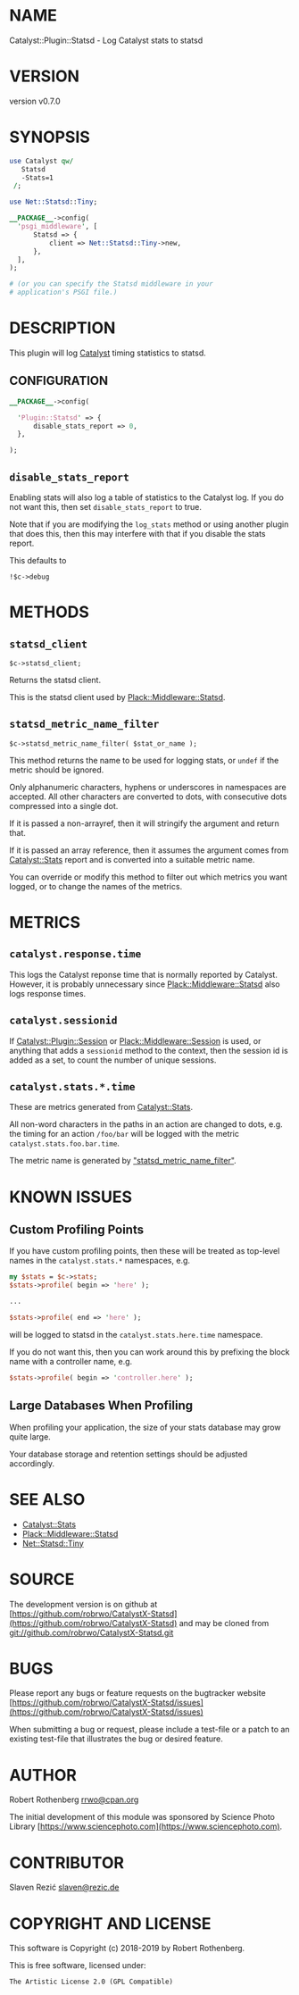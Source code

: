 # NAME

Catalyst::Plugin::Statsd - Log Catalyst stats to statsd

# VERSION

version v0.7.0

# SYNOPSIS

```perl
use Catalyst qw/
   Statsd
   -Stats=1
 /;

use Net::Statsd::Tiny;

__PACKAGE__->config(
  'psgi_middleware', [
      Statsd => {
          client => Net::Statsd::Tiny->new,
      },
  ],
);

# (or you can specify the Statsd middleware in your
# application's PSGI file.)
```

# DESCRIPTION

This plugin will log [Catalyst](https://metacpan.org/pod/Catalyst) timing statistics to statsd.

## CONFIGURATION

```perl
__PACKAGE__->config(

  'Plugin::Statsd' => {
      disable_stats_report => 0,
  },

);
```

## `disable_stats_report`

Enabling stats will also log a table of statistics to the Catalyst
log.  If you do not want this, then set `disable_stats_report`
to true.

Note that if you are modifying the `log_stats` method or using
another plugin that does this, then this may interfere with that if
you disable the stats report.

This defaults to

```
!$c->debug
```

# METHODS

## `statsd_client`

```
$c->statsd_client;
```

Returns the statsd client.

This is the statsd client used by [Plack::Middleware::Statsd](https://metacpan.org/pod/Plack::Middleware::Statsd).

## `statsd_metric_name_filter`

```
$c->statsd_metric_name_filter( $stat_or_name );
```

This method returns the name to be used for logging stats, or `undef`
if the metric should be ignored.

Only alphanumeric characters, hyphens or underscores in namespaces are
accepted. All other characters are converted to dots, with consecutive
dots compressed into a single dot.

If it is passed a non-arrayref, then it will stringify the argument
and return that.

If it is passed an array reference, then it assumes the argument comes
from [Catalyst::Stats](https://metacpan.org/pod/Catalyst::Stats) report and is converted into a suitable metric
name.

You can override or modify this method to filter out which metrics you
want logged, or to change the names of the metrics.

# METRICS

## `catalyst.response.time`

This logs the Catalyst reponse time that is normally reported by
Catalyst.  However, it is probably unnecessary since
[Plack::Middleware::Statsd](https://metacpan.org/pod/Plack::Middleware::Statsd) also logs response times.

## `catalyst.sessionid`

If [Catalyst::Plugin::Session](https://metacpan.org/pod/Catalyst::Plugin::Session) or [Plack::Middleware::Session](https://metacpan.org/pod/Plack::Middleware::Session) is
used, or anything that adds a `sessionid` method to the context, then
the session id is added as a set, to count the number of unique
sessions.

## `catalyst.stats.*.time`

These are metrics generated from [Catalyst::Stats](https://metacpan.org/pod/Catalyst::Stats).

All non-word characters in the paths in an action are changed to dots,
e.g. the timing for an action `/foo/bar` will be logged with the
metric `catalyst.stats.foo.bar.time`.

The metric name is generated by ["statsd\_metric\_name\_filter"](#statsd_metric_name_filter).

# KNOWN ISSUES

## Custom Profiling Points

If you have custom profiling points, then these will be treated as
top-level names in the `catalyst.stats.*` namespaces, e.g.

```perl
my $stats = $c->stats;
$stats->profile( begin => 'here' );

...

$stats->profile( end => 'here' );
```

will be logged to statsd in the `catalyst.stats.here.time` namespace.

If you do not want this, then you can work around this by prefixing
the block name with a controller name, e.g.

```perl
$stats->profile( begin => 'controller.here' );
```

## Large Databases When Profiling

When profiling your application, the size of your stats database may
grow quite large.

Your database storage and retention settings should be adjusted
accordingly.

# SEE ALSO

- [Catalyst::Stats](https://metacpan.org/pod/Catalyst::Stats)
- [Plack::Middleware::Statsd](https://metacpan.org/pod/Plack::Middleware::Statsd)
- [Net::Statsd::Tiny](https://metacpan.org/pod/Net::Statsd::Tiny)

# SOURCE

The development version is on github at [https://github.com/robrwo/CatalystX-Statsd](https://github.com/robrwo/CatalystX-Statsd)
and may be cloned from [git://github.com/robrwo/CatalystX-Statsd.git](git://github.com/robrwo/CatalystX-Statsd.git)

# BUGS

Please report any bugs or feature requests on the bugtracker website
[https://github.com/robrwo/CatalystX-Statsd/issues](https://github.com/robrwo/CatalystX-Statsd/issues)

When submitting a bug or request, please include a test-file or a
patch to an existing test-file that illustrates the bug or desired
feature.

# AUTHOR

Robert Rothenberg <rrwo@cpan.org>

The initial development of this module was sponsored by Science Photo
Library [https://www.sciencephoto.com](https://www.sciencephoto.com).

# CONTRIBUTOR

Slaven Rezić <slaven@rezic.de>

# COPYRIGHT AND LICENSE

This software is Copyright (c) 2018-2019 by Robert Rothenberg.

This is free software, licensed under:

```
The Artistic License 2.0 (GPL Compatible)
```
